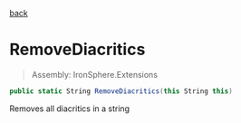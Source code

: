 ﻿

[back](/IronSphere.Extensions/StringExtension)

# RemoveDiacritics

> Assembly: IronSphere.Extensions

```csharp
public static String RemoveDiacritics(this String this)
```

Removes all diacritics in a string

 